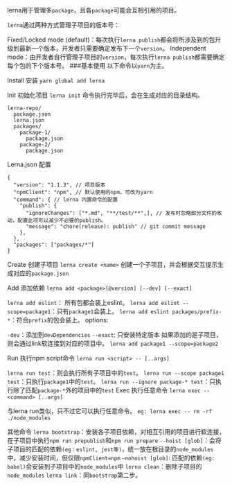 lerna用于管理多`package`，且各`package`可能会互相引用的项目。

`lerna`通过两种方式管理子项目的版本号：

Fixed/Locked mode (default)：每次执行`lerna publish`都会将所涉及到的包升级到最新一个版本，开发者只需要确定发布下一个`version`。
Independent mode：由开发者自行管理子项目的`version`，每次执行`lerna publish`都需要确定每个包的下个版本号。
###基本使用
以下命令以`yarn`为主。

Install 安装
`yarn global add lerna`

Init 初始化项目
`lerna init`
命令执行完毕后，会在生成对应的目录结构。

```
lerna-repo/
  package.json
  lerna.json
  packages/
    package-1/
      package.json
    package-2/
      package.json
```
Lerna.json 配置
```
{
  "version": "1.1.3", // 项目版本
  "npmClient": "npm", // 默认使用的npm，可改为yarn
  "command": { // lerna 内置命令的配置
    "publish": {
      "ignoreChanges": ["*.md", "**/test/**",], // 发布时忽略部分文件的改动，配置此项可以减少不必要的publish。
      "message": "chore(release): publish" // git commit message
    },
  },
  "packages": ["packages/*"]
}
```
Create 创建子项目
`lerna create <name>`
创建一个子项目，并会根据交互提示生成对应的`package.json`

Add 添加依赖
`lerna add <package>[@version] [--dev] [--exact]`

`lerna add eslint`： 所有包都会装上eslint。
`lerna add eslint --scope=package1`：只有`package1`会装上。
`lerna add eslint packages/prefix-*`：符合`prefix`的包会装上。
options:

`-dev`：添加到`devDependencies`
`--exact`: 只安装特定版本
如果添加的是子项目，则会通过link软连接到对应的项目中。
`lerna add package1 --scope=package2`

Run 执行npm script命令
`lerna run <script> -- [..args]`

`lerna run test`：则会执行所有子项目中的`test`。
`lerna run --scope package1 test`：只执行`package1`中的`test`。
`lerna run --ignore package-* test`：只执行除了匹配`package-*`外的项目中的`test`
Exec 执行任意命令
`lerna exec -- <command> [..args]`

与lerna run类似，只不过它可以执行任意命令。
`eg: lerna exec -- rm -rf ./node_modules`

其他命令
`lerna bootstrap`：安装各子项目依赖，对相互引用的项目进行软连接，在子项目中执行`npm run prepublish`和`npm run prepare`
`--hoist [glob]`：会将子项目的匹配的依赖`(eg：eslint, jest等)`，统一放在根目录的`node_modules`中，减少安装时间，但仅限`npmClient=npm`
`—nohoist [glob]`: 匹配的依赖`(eg: babel)`会安装到子项目中的`node_modules`中
`lerna clean`：删除子项目的`node_modules`
`lerna link`：同`bootstrap`第二步。

